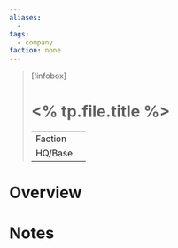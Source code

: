 ```yaml
---
aliases:
  -
tags:
  - company
faction: none
---
```

> [!infobox] 
> # <% tp.file.title %>
> | | |
> | ---- | ---- |
> | Faction | |
> | HQ/Base | |


# Overview


# Notes